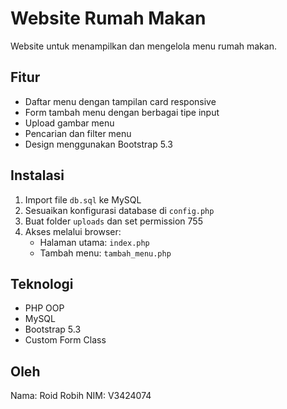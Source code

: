 # Website Rumah Makan

Website untuk menampilkan dan mengelola menu rumah makan.

## Fitur
- Daftar menu dengan tampilan card responsive
- Form tambah menu dengan berbagai tipe input
- Upload gambar menu
- Pencarian dan filter menu
- Design menggunakan Bootstrap 5.3

## Instalasi
1. Import file `db.sql` ke MySQL
2. Sesuaikan konfigurasi database di `config.php`
3. Buat folder `uploads` dan set permission 755
4. Akses melalui browser:
   - Halaman utama: `index.php`
   - Tambah menu: `tambah_menu.php`

## Teknologi
- PHP OOP
- MySQL
- Bootstrap 5.3
- Custom Form Class

## Oleh
Nama: Roid Robih
NIM: V3424074
